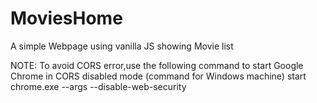 # MoviesHome
A simple Webpage using vanilla JS showing Movie list

NOTE:
To avoid CORS error,use the following command to start Google Chrome in CORS disabled mode
(command for Windows machine)
start chrome.exe --args --disable-web-security
